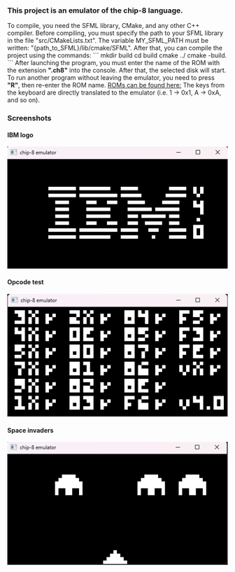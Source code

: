 ### This project is an emulator of the chip-8 language.
To compile, you need the SFML library, CMake, and any other C++ compiler. Before compiling, you must specify the path to your SFML library in the file "src/CMakeLists.txt".
The variable MY_SFML_PATH must be written: "{path_to_SFML}/lib/cmake/SFML".
After that, you can compile the project using the commands:
\```
mkdir build
cd build
cmake ../
cmake -build.
\```
After launching the program, you must enter the name of the ROM with the extension **".ch8"** into the console. After that, the selected disk will start. To run another program without leaving the emulator, you need to press **"R"**, then re-enter the ROM name.
[ROMs can be found here:](https://github.com/kripod/chip8-roms)
The keys from the keyboard are directly translated to the emulator (i.e. 1 -> 0x1, A -> 0xA, and so on).

### Screenshots
#### IBM logo
![](img/ibm_logo.png)
#### Opcode test
![](img/corax_test.png)
#### Space invaders
![](img/space_invaders.png)
